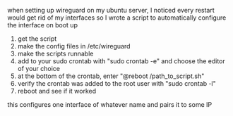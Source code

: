 when setting up wireguard on my ubuntu server, I noticed every restart would get rid of my interfaces so I wrote a script to automatically configure the interface on boot up

1. get the script
2. make the config files in /etc/wireguard
3. make the scripts runnable
4. add to your sudo crontab with "sudo crontab -e" and choose the editor of your choice
5. at the bottom of the crontab, enter "@reboot /path_to_script.sh"
6. verify the crontab was added to the root user with "sudo crontab -l"
7. reboot and see if it worked


this configures one interface of whatever name and pairs it to some IP
